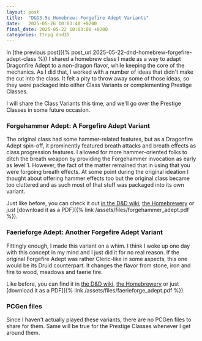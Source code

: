 ```yaml
---
layout: post
title:  "D&D3.5e Homebrew: Forgefire Adept Variants"
date:   2025-05-26 10:03:40 +0200
final_date: 2025-05-22 10:03:00 +0200
categories: ttrpg dnd35
---
```

In [the previous post]({% post_url 2025-05-22-dnd-homebrew-forgefire-adept-class %}) I shared a homebrew class I made as a way to adapt Dragonfire Adept to a non-dragon flavor, while keeping the core of the mechanics. As I did that, I worked with a number of ideas that didn't make the cut into the class. It felt a pity to throw away some of those ideas, so they were packaged into either Class Variants or complementing Prestige Classes.

I will share the Class Variants this time, and we'll go over the Prestige Classes in some future occasion.

### Forgehammer Adept: A Forgefire Adept Variant

The original class had some hammer-related features, but as a Dragonfire Adept spin-off, it prominently featured breath attacks and breath effects as class progression features. I allowed for more hammer-oriented folks to ditch the breath weapon by providing the Forgehammer invocation as early as level 1. However, the fact of the matter remained that in using that you were forgoing breath effects. At some point during the original ideation I thought about offering hammer effects too but the original class became too cluttered and as such most of that stuff was packaged into its own variant.

Just like before, you can check it out [in the D&D wiki](https://dnd-wiki.org/wiki/Forgehammer_Adept_(3.5e_Alternate_Class_Feature)), [the Homebrewery](https://homebrewery.naturalcrit.com/edit/JxzOMZ5Ztxq7) or just [download it as a PDF]({% link /assets/files/forgehammer_adept.pdf %}).

### Faerieforge Adept: Another Forgefire Adept Variant

Fittingly enough, I made this variant on a whim. I think I woke up one day with this concept in my mind and I just did it for no real reason. If the original Forgefire Adept was rather Cleric-like in some aspects, this one would be its Druid counterpart. It changes the flavor from stone, iron and fire to wood, meadows and faerie fire.

Like before, you can find it in [the D&D wiki](https://dnd-wiki.org/wiki/Faerie_Forge_Adept_(3.5e_Alternate_Class_Feature)), [the Homebrewery](https://homebrewery.naturalcrit.com/share/qEYyrNPxSGpH) or just [download it as a PDF]({% link /assets/files/faerieforge_adept.pdf %}).

### PCGen files

Since I haven't actually played these variants, there are no PCGen files to share for them. Same will be true for the Prestige Classes whenever I get around them.


